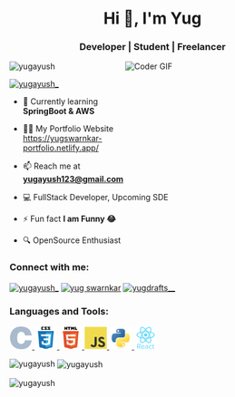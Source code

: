 <h1 align="center">Hi 👋, I'm Yug</h1>
<h3 align="center">Developer | Student | Freelancer</h3>
<img alt="Coder GIF" align="right" height=200 width=300 src="https://miro.medium.com/max/1360/0*7Q3yvSIv_t0ioJ-Z.gif" />



<p align="left"> <img src="https://komarev.com/ghpvc/?username=yugayush&label=Profile%20views&color=0e75b6&style=flat" alt="yugayush" /> </p>

<p align="left"> <a href="https://twitter.com/yugayush_" target="blank"><img src="https://img.shields.io/twitter/follow/yugayush_?logo=twitter&style=for-the-badge" alt="yugayush_" /></a> </p>

- 🌱 Currently learning **SpringBoot & AWS**

- 👨‍💻 My Portfolio Website https://yugswarnkar-portfolio.netlify.app/

- 📫 Reach me at **yugayush123@gmail.com**

- 💻 FullStack Developer, Upcoming SDE

- ⚡ Fun fact **I am Funny 😂**

- 🔍 OpenSource Enthusiast

<h3 align="left">Connect with me:</h3>
<p align="left">
<a href="https://twitter.com/yugayush_" target="blank"><img align="center" src="https://raw.githubusercontent.com/rahuldkjain/github-profile-readme-generator/master/src/images/icons/Social/twitter.svg" alt="yugayush_" height="30" width="40" /></a>
<a href="https://linkedin.com/in/yug swarnkar" target="blank"><img align="center" src="https://raw.githubusercontent.com/rahuldkjain/github-profile-readme-generator/master/src/images/icons/Social/linked-in-alt.svg" alt="yug swarnkar" height="30" width="40" /></a>
<a href="https://instagram.com/yugdrafts__" target="blank"><img align="center" src="https://raw.githubusercontent.com/rahuldkjain/github-profile-readme-generator/master/src/images/icons/Social/instagram.svg" alt="yugdrafts__" height="30" width="40" /></a>
</p>

<h3 align="left">Languages and Tools:</h3>
<p align="left"> <a href="https://www.cprogramming.com/" target="_blank" rel="noreferrer"> <img src="https://raw.githubusercontent.com/devicons/devicon/master/icons/c/c-original.svg" alt="c" width="40" height="40"/> </a> <a href="https://www.w3schools.com/css/" target="_blank" rel="noreferrer"> <img src="https://raw.githubusercontent.com/devicons/devicon/master/icons/css3/css3-original-wordmark.svg" alt="css3" width="40" height="40"/> </a> <a href="https://www.w3.org/html/" target="_blank" rel="noreferrer"> <img src="https://raw.githubusercontent.com/devicons/devicon/master/icons/html5/html5-original-wordmark.svg" alt="html5" width="40" height="40"/> </a> <a href="https://developer.mozilla.org/en-US/docs/Web/JavaScript" target="_blank" rel="noreferrer"> <img src="https://raw.githubusercontent.com/devicons/devicon/master/icons/javascript/javascript-original.svg" alt="javascript" width="40" height="40"/> </a> <a href="https://www.python.org" target="_blank" rel="noreferrer"> <img src="https://raw.githubusercontent.com/devicons/devicon/master/icons/python/python-original.svg" alt="python" width="40" height="40"/> </a> <a href="https://reactjs.org/" target="_blank" rel="noreferrer"> <img src="https://raw.githubusercontent.com/devicons/devicon/master/icons/react/react-original-wordmark.svg" alt="react" width="40" height="40"/> </a> </p>

<p><img align="left" src="https://github-readme-stats.vercel.app/api/top-langs?username=yugayush&show_icons=true&locale=en&layout=compact" alt="yugayush" /></p>

<p>&nbsp;<img align="center" src="https://github-readme-stats.vercel.app/api?username=yugayush&show_icons=true&locale=en" alt="yugayush" /></p>

<p><img align="center" src="https://github-readme-streak-stats.herokuapp.com/?user=yugayush&" alt="yugayush" /></p>
